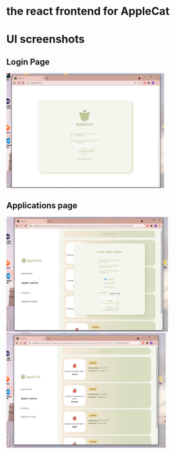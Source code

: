 # the react frontend for AppleCat

# UI screenshots
## Login Page
<img src = "/screenshots/newlogin-demo.png" height="300">

## Applications page
<img src = "/screenshots/createnew-apple-demo.png" height="300">
<img src = "/screenshots/Apple-cations demo.png" height="300">
